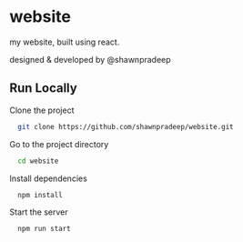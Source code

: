 # website

my website, built using react.

designed & developed by @shawnpradeep


## Run Locally

Clone the project

```bash
  git clone https://github.com/shawnpradeep/website.git
```

Go to the project directory

```bash
  cd website
```

Install dependencies

```bash
  npm install
```

Start the server

```bash
  npm run start
```

